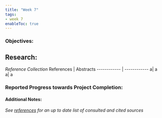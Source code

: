 ```yaml
---
title: "Week 7"
tags:
- week 7
enableToc: true
---
```


### Objectives: 


## Research:
_Reference Collection_
References | Abstracts
------------ | ------------
a| a
a| a





### Reported Progress towards Project Completion:


#### Additional Notes:

*See [references](/notes/vault/references.md) for an up to date list of consulted and cited sources*
